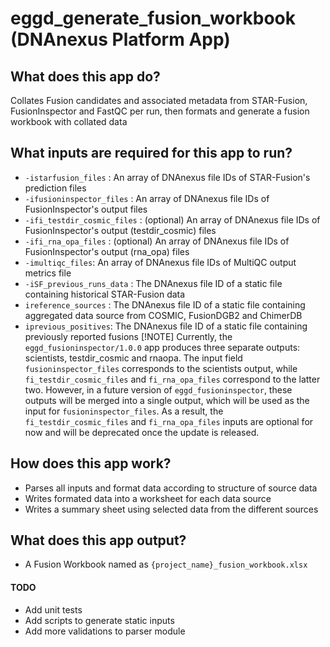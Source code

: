 # eggd_generate_fusion_workbook (DNAnexus Platform App)

## What does this app do?
Collates Fusion candidates and associated metadata from STAR-Fusion, FusionInspector and FastQC per run, then formats and generate a fusion workbook with collated data

## What inputs are required for this app to run?
- `-istarfusion_files` : An array of DNAnexus file IDs of STAR-Fusion's prediction files
- `-ifusioninspector_files` : An array of DNAnexus file IDs of FusionInspector's output files
- `-ifi_testdir_cosmic_files` : (optional) An array of DNAnexus file IDs of FusionInspector's output (testdir_cosmic) files
- `-ifi_rna_opa_files` : (optional) An array of DNAnexus file IDs of FusionInspector's output (rna_opa) files
- `-imultiqc_files`: An array of DNAnexus file IDs of MultiQC output metrics file
- `-iSF_previous_runs_data` : The DNAnexus file ID of a static file containing historical STAR-Fusion data
- `ireference_sources` : The DNAnexus file ID of a static file containing aggregated data source from COSMIC, FusionDGB2 and ChimerDB
- `iprevious_positives`: The DNAnexus file ID of a static file containing previously reported fusions
[!NOTE]
Currently, the `eggd_fusioninspector/1.0.0` app  produces three separate outputs: scientists, testdir_cosmic and rnaopa. The input field `fusioninspector_files` corresponds to the scientists output, while `fi_testdir_cosmic_files` and `fi_rna_opa_files` correspond to the latter two. However, in a future version of `eggd_fusioninspector`, these outputs will be merged into a single output, which will be used as the input for `fusioninspector_files`. As a result, the `fi_testdir_cosmic_files` and `fi_rna_opa_files` inputs are optional for now and will be deprecated once the update is released.

## How does this app work?
- Parses all inputs and format data according to structure of source data
- Writes formated data into a worksheet for each data source
- Writes a summary sheet using selected data from the different sources

## What does this app output?
- A Fusion Workbook named as `{project_name}_fusion_workbook.xlsx`

#### TODO
- Add unit tests
- Add scripts to generate static inputs
- Add more validations to parser module